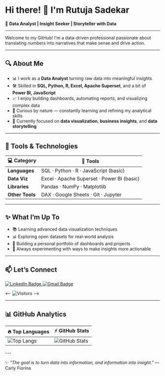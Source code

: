 # Hi there! 👋 I'm Rutuja Sadekar

🎯 **Data Analyst | Insight Seeker | Storyteller with Data**

---

Welcome to my GitHub! 
I'm a data-driven professional passionate about translating numbers into narratives that make sense and drive action.

---

## 🔍 About Me

- 📊 I work as a **Data Analyst** turning raw data into meaningful insights
- 🛠️ Skilled in **SQL, Python, R, Excel, Apache Superset**, and a bit of **Power BI, JavaScript**
- 📈 I enjoy building dashboards, automating reports, and visualizing complex data
- 🧠 Curious by nature — constantly learning and refining my analytical skills
- 🎯 Currently focused on **data visualization**, **business insights**, and **data storytelling**

---

## 🧰 Tools & Technologies

| 💻 Category      | 🧪 Tools                                                               |
|------------------|-------------------------------------------------------------------------|
| **Languages**    | SQL · Python · R · JavaScript (basic)                                   |
| **Data Viz**     | Excel · Apache Superset · Power BI (basic)                              |
| **Libraries**    | Pandas · NumPy · Matplotlib                                             |
| **Other Tools**  | DAX · Google Sheets · Git · Jupyter                                     |
---

## ✨ What I’m Up To

- 📚 Learning advanced data visualization techniques
- 📊 Exploring open datasets for real-world analysis
- 🧩 Building a personal portfolio of dashboards and projects
- 🌱 Always experimenting with ways to make insights more actionable

---

## 📫 Let’s Connect

<!-- [![Twitter](https://img.shields.io/badge/Twitter-1DA1F2?logo=twitter&style=for-the-badge)](https://twitter.com/your-twitter) -->
<!-- ![Visitors](https://komarev.com/ghpvc/?username=Sadekar&label=Visitors&style=for-the-badge&color=blueviolet) -->

<a href="https://www.linkedin.com/in/rutuja-sadekar-8989b3164/" target="_blank">
  <img src="https://img.shields.io/badge/LinkedIn-blue?logo=linkedin&style=for-the-badge" alt="LinkedIn Badge"/>
</a>

<a href="mailto:rutusadekar1116@gmail.com">
  <img src="https://img.shields.io/badge/Email-gray?logo=gmail&style=for-the-badge" alt="Gmail Badge"/>
</a>

<!-- <a href="https://twitter.com/your-twitter" target="_blank">
  <img src="https://img.shields.io/badge/Twitter-1DA1F2?logo=twitter&style=for-the-badge" alt="Twitter Badge"/>
</a> -->

<-- ![Visitors](https://komarev.com/ghpvc/?username=Sadekar&label=Visitors&style=for-the-badge&color=1DA1F2violet) -->

---

## 📊 GitHub Analytics
<!--
| Languages I Use Most | My GitHub Stats |
|----------------------|-----------------|
| ![Top Langs](https://github-readme-stats.vercel.app/api/top-langs/?username=Sadekar&layout=compact&theme=gruvbox) | ![GitHub Stats](https://github-readme-stats.vercel.app/api?username=Sadekar&show_icons=true&theme=gruvbox) |
-->
<div align="center">

| 🔥 Top Languages | ⚡ GitHub Stats |
|------------------|----------------|
| ![Top Langs](https://github-readme-stats.vercel.app/api/top-langs/?username=Sadekar&layout=compact&theme=gruvbox) | ![GitHub Stats](https://github-readme-stats.vercel.app/api?username=Sadekar&show_icons=true&theme=gruvbox) |

</div>
---

✨ _"The goal is to turn data into information, and information into insight."_ — Carly Fiorina

